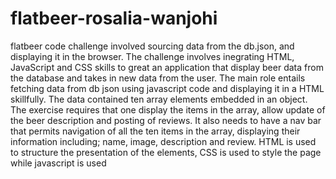 # flatbeer-rosalia-wanjohi
flatbeer code challenge involved sourcing data from the db.json, and displaying it in the browser. The challenge involves inegrating HTML, JavaScript and CSS skills to great an application that display beer data from the database and takes in new data from the user. The main role entails fetching data from db json using javascript code and displaying it in a HTML skillfully. The data contained ten array elements embedded in an object. The exercise requires that one display the items in the array, allow update of the beer description and posting of reviews. It also needs to have a nav bar that permits navigation of all the ten items in the array, displaying their information including; name, image, description and review. HTML is used to structure the presentation of the elements, CSS is used to style the page while javascript is used 